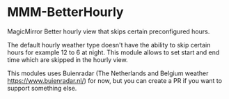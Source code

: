 # MMM-BetterHourly
MagicMirror Better hourly view that skips certain preconfigured hours.

The default hourly weather type doesn't have the ability to skip certain hours for example 12 to 6 at night. This module allows to set start and end time which are skipped in the hourly view. 

This modules uses Buienradar (The Netherlands and Belgium weather https://www.buienradar.nl/) for now, but you can create a PR if you want to support something else.

